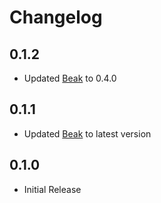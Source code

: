 # Changelog

## 0.1.2

* Updated [Beak](https://github.com/yonaskolb/Beak) to 0.4.0

## 0.1.1

* Updated [Beak](https://github.com/yonaskolb/Beak) to latest version

## 0.1.0

* Initial Release
